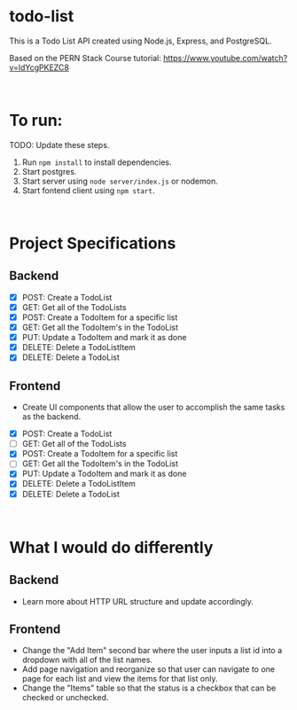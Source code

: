 # todo-list

This is a Todo List API created using Node.js, Express, and PostgreSQL.

Based on the PERN Stack Course tutorial:
https://www.youtube.com/watch?v=ldYcgPKEZC8

<br />

# To run: 
TODO: Update these steps. 

1. Run ```npm install``` to install dependencies.
2. Start postgres. 
3. Start server using ```node server/index.js``` or nodemon.
4. Start fontend client using ```npm start```.

<br />

# Project Specifications

## Backend
- [x] POST: Create a TodoList 
- [x] GET: Get all of the TodoLists
- [x] POST: Create a TodoItem for a specific list 
- [x] GET: Get all the TodoItem's in the TodoList
- [x] PUT:    Update a TodoItem and mark it as done
- [x] DELETE: Delete a TodoListItem 
- [x] DELETE: Delete a TodoList 

## Frontend
- Create UI components that allow the user to accomplish the same tasks as the
backend.
- [x] POST: Create a TodoList 
- [ ] GET: Get all of the TodoLists
- [x] POST: Create a TodoItem for a specific list 
- [ ] GET: Get all the TodoItem's in the TodoList
- [x] PUT:    Update a TodoItem and mark it as done
- [x] DELETE: Delete a TodoListItem 
- [x] DELETE: Delete a TodoList 

<br />

# What I would do differently

## Backend
- Learn more about HTTP URL structure and update accordingly.

## Frontend
- Change the "Add Item" second bar where the user inputs a list id into a 
dropdown with all of the list names.
- Add page navigation and reorganize so that user can navigate to one page for 
each list and view the items for that list only.
- Change the "Items" table so that the status is a checkbox that can be checked 
or unchecked.
